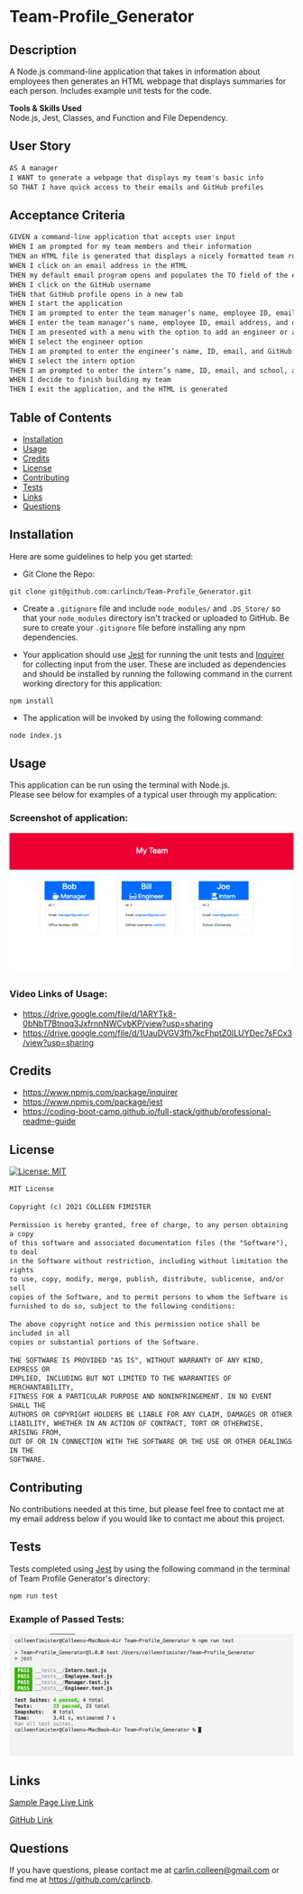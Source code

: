 # Team-Profile_Generator

## Description

A Node.js command-line application that takes in information about employees then generates an HTML webpage that displays summaries for each person. Includes example unit tests for the code.

**Tools & Skills Used**<br>
Node.js, Jest, Classes, and Function and File Dependency.

## User Story

```md
AS A manager
I WANT to generate a webpage that displays my team's basic info
SO THAT I have quick access to their emails and GitHub profiles
```

## Acceptance Criteria

```md
GIVEN a command-line application that accepts user input
WHEN I am prompted for my team members and their information
THEN an HTML file is generated that displays a nicely formatted team roster based on user input
WHEN I click on an email address in the HTML
THEN my default email program opens and populates the TO field of the email with the address
WHEN I click on the GitHub username
THEN that GitHub profile opens in a new tab
WHEN I start the application
THEN I am prompted to enter the team manager’s name, employee ID, email address, and office number
WHEN I enter the team manager’s name, employee ID, email address, and office number
THEN I am presented with a menu with the option to add an engineer or an intern or to finish building my team
WHEN I select the engineer option
THEN I am prompted to enter the engineer’s name, ID, email, and GitHub username, and I am taken back to the menu
WHEN I select the intern option
THEN I am prompted to enter the intern’s name, ID, email, and school, and I am taken back to the menu
WHEN I decide to finish building my team
THEN I exit the application, and the HTML is generated
```

## Table of Contents

- [Installation](#installation)
- [Usage](#usage)
- [Credits](#credits)
- [License](#license)
- [Contributing](#contributing)
- [Tests](#tests)
- [Links](#links)
- [Questions](#questions)

## Installation

Here are some guidelines to help you get started:

- Git Clone the Repo:

```
git clone git@github.com:carlincb/Team-Profile_Generator.git
```

- Create a `.gitignore` file and include `node_modules/` and `.DS_Store/` so that your `node_modules` directory isn't tracked or uploaded to GitHub. Be sure to create your `.gitignore` file before installing any npm dependencies.

- Your application should use [Jest](https://www.npmjs.com/package/jest) for running the unit tests and [Inquirer](https://www.npmjs.com/package/inquirer) for collecting input from the user. These are included as dependencies and should be installed by running the following command in the current working directory for this application:

```
npm install
```

- The application will be invoked by using the following command:

```bash
node index.js
```

## Usage

This application can be run using the terminal with Node.js.<br/>Please see below for examples of a typical user through my application:

### Screenshot of application:

![1](assets/images/1.png)

### Video Links of Usage:

- https://drive.google.com/file/d/1ARYTk8-0bNbT7Btnqq3JxfrnnNWCvbKP/view?usp=sharing
- https://drive.google.com/file/d/1UauDVGV3fh7kcFhptZ0ILUYDec7sFCx3/view?usp=sharing

## Credits

- https://www.npmjs.com/package/inquirer
- https://www.npmjs.com/package/jest
- https://coding-boot-camp.github.io/full-stack/github/professional-readme-guide

## License

[![License: MIT](https://img.shields.io/badge/License-MIT-yellow.svg)](https://opensource.org/licenses/MIT)<br/>

    MIT License

    Copyright (c) 2021 COLLEEN FIMISTER

    Permission is hereby granted, free of charge, to any person obtaining a copy
    of this software and associated documentation files (the "Software"), to deal
    in the Software without restriction, including without limitation the rights
    to use, copy, modify, merge, publish, distribute, sublicense, and/or sell
    copies of the Software, and to permit persons to whom the Software is
    furnished to do so, subject to the following conditions:

    The above copyright notice and this permission notice shall be included in all
    copies or substantial portions of the Software.

    THE SOFTWARE IS PROVIDED "AS IS", WITHOUT WARRANTY OF ANY KIND, EXPRESS OR
    IMPLIED, INCLUDING BUT NOT LIMITED TO THE WARRANTIES OF MERCHANTABILITY,
    FITNESS FOR A PARTICULAR PURPOSE AND NONINFRINGEMENT. IN NO EVENT SHALL THE
    AUTHORS OR COPYRIGHT HOLDERS BE LIABLE FOR ANY CLAIM, DAMAGES OR OTHER
    LIABILITY, WHETHER IN AN ACTION OF CONTRACT, TORT OR OTHERWISE, ARISING FROM,
    OUT OF OR IN CONNECTION WITH THE SOFTWARE OR THE USE OR OTHER DEALINGS IN THE
    SOFTWARE.

## Contributing

No contributions needed at this time, but please feel free to contact me at my email address below if you would like to contact me about this project.

## Tests

Tests completed using [Jest](https://www.npmjs.com/package/jest) by using the following command in the terminal of Team Profile Generator's directory:

```bash
npm run test
```

### Example of Passed Tests:

![4](assets/images/2.png)

## Links

[Sample Page Live Link](https://carlincb.github.io/Team-Profile_Generator/)

[GitHub Link](https://github.com/carlincb/Team-Profile_Generator)

## Questions

If you have questions, please contact me at carlin.colleen@gmail.com or find me at https://github.com/carlincb.
